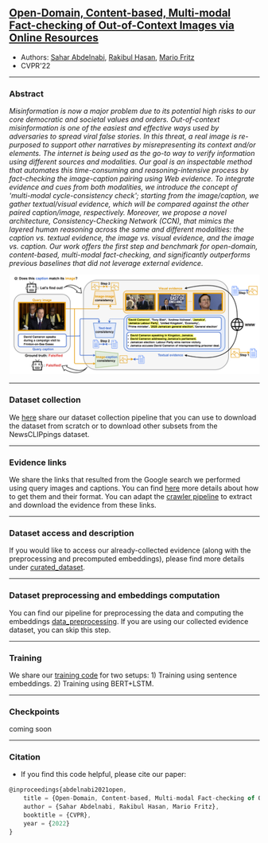 ## [Open-Domain, Content-based, Multi-modal Fact-checking of Out-of-Context Images via Online Resources](https://arxiv.org/pdf/2112.00061.pdf) 

- Authors: [Sahar Abdelnabi](https://scholar.google.de/citations?user=QEiYbDYAAAAJ&hl=en), [Rakibul Hasan](https://rakib062.github.io/), [Mario Fritz](https://cispa.saarland/group/fritz/)
- CVPR'22
- - -
### Abstract ###
*Misinformation is now a major problem due to its potential high risks to our core democratic and societal values and orders. Out-of-context misinformation is one of the easiest and effective ways used by adversaries to spread viral false stories. In this threat, a real image is re-purposed to support other narratives by misrepresenting its context and/or elements. The internet is being used as the go-to way to verify information using different sources and modalities. Our goal is an inspectable method that automates this time-consuming and reasoning-intensive process by fact-checking the image-caption pairing using Web evidence. To integrate evidence and cues from both modalities, we introduce the concept of 'multi-modal cycle-consistency check'; starting from the image/caption, we gather textual/visual evidence, which will be compared against the other paired caption/image, respectively. Moreover, we propose a novel architecture, Consistency-Checking Network (CCN), that mimics the layered human reasoning across the same and different modalities: the caption vs. textual evidence, the image vs. visual evidence, and the image vs. caption. Our work offers the first step and benchmark for open-domain, content-based, multi-modal fact-checking, and significantly outperforms previous baselines that did not leverage external evidence.*

<p align="center">
<img src="https://github.com/S-Abdelnabi/OoC-multi-modal-fc/blob/gh-pages/teaser.PNG" width="850">
</p>

- - -
### Dataset collection ###
We [here](https://github.com/S-Abdelnabi/OoC-multi-modal-fc/tree/main/dataset_collection) share our dataset collection pipeline that you can use to download the dataset from scratch or to download other subsets from the NewsCLIPpings dataset.
- - -

### Evidence links ###
We share the links that resulted from the Google search we performed using query images and captions. You can find [here](https://github.com/S-Abdelnabi/OoC-multi-modal-fc/tree/main/evidence_links) more details about how to get them and their format. You can adapt the [crawler pipeline](https://github.com/S-Abdelnabi/OoC-multi-modal-fc/tree/main/dataset_collection) to extract and download the evidence from these links. 
- - -
### Dataset access and description ###
If you would like to access our already-collected evidence (along with the preprocessing and precomputed embeddings), please find more details under [curated_dataset](https://github.com/S-Abdelnabi/OoC-multi-modal-fc/tree/main/curated_dataset).
- - -
### Dataset preprocessing and embeddings computation ###
You can find our pipeline for preprocessing the data and computing the embeddings [data_preprocessing](https://github.com/S-Abdelnabi/OoC-multi-modal-fc/tree/main/data_preprocessing). If you are using our collected evidence dataset, you can skip this step. 
- - -

### Training
We share our [training code](https://github.com/S-Abdelnabi/OoC-multi-modal-fc/tree/main/training) for two setups: 1) Training using sentence embeddings. 2) Training using BERT+LSTM. 
- - -

### Checkpoints 

coming soon
- - -
### Citation ###

- If you find this code helpful, please cite our paper:
```javascript
@inproceedings{abdelnabi2021open,
    title = {Open-Domain, Content-based, Multi-modal Fact-checking of Out-of-Context Images via Online Resources},
    author = {Sahar Abdelnabi, Rakibul Hasan, Mario Fritz},
    booktitle = {CVPR},
    year = {2022}
}
```
